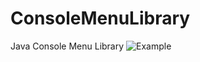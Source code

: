 # ConsoleMenuLibrary
Java Console Menu Library
![Example](https://raw.githubusercontent.com/TekincanCakal/ConsoleMenuLibrary/main/Example.gif?raw=true)
